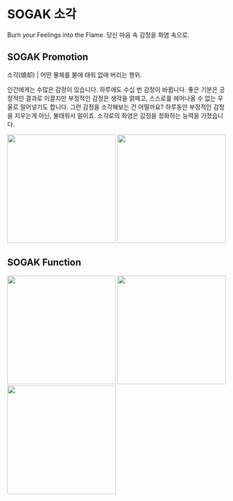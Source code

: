 # SOGAK 소각

Burn your Feelings into the Flame.
당신 마음 속 감정을 화염 속으로.


## SOGAK Promotion

 소각(燒却) | 어떤 물체를 불에 태워 없애 버리는 행위.

 인간에게는 수많은 감정이 있습니다. 하루에도 수십 번 감정이 바뀝니다. 좋은 기분은 긍정적인 결과로 이끌지만 부정적인 감정은 생각을 얽매고, 스스로를 헤어나올 수 없는 우울로 밀어넣기도 합니다. 그런 감정을 소각해보는 건 어떨까요? 하루동안 부정적인 감정을 지우는게 아닌, 불태워서 말이죠. 소각로의 화염은 감정을 정화하는 능력을 가졌습니다.
 

<img src="https://github.com/DutchVandaline/SOGAK/assets/142364450/584ff33c-3847-488a-89cf-61988eeb93c6"  width="250" height="250"/>
<img src="https://github.com/DutchVandaline/SOGAK/assets/142364450/fb1d3d02-e67e-4802-a187-46c6c619bce3"  width="250" height="250"/>



## SOGAK Function
<img src="https://github.com/DutchVandaline/SOGAK/assets/142364450/ab8b25a4-f61e-4ff1-b472-e8fa6926842f"  width="250" height="250"/>
<img src="https://github.com/DutchVandaline/SOGAK/assets/142364450/087fc8ca-f49e-4972-8bea-7b36ad5b4097"  width="250" height="250"/>
<img src="https://github.com/DutchVandaline/SOGAK/assets/142364450/74b75ebc-7f48-41e2-aef6-d62d1c2d4349"  width="250" height="250"/>

